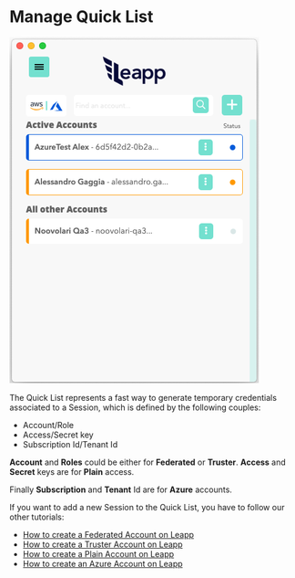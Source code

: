 # Manage Quick List

![](../images/MANAGE_QUICK_LIST_1.png)

The Quick List represents a fast way to generate temporary credentials associated to a Session, which is defined by the following couples:
- Account/Role
- Access/Secret key
- Subscription Id/Tenant Id

**Account** and **Roles** could be either for **Federated** or **Truster**.
**Access** and **Secret** keys are for **Plain** access.

Finally **Subscription** and **Tenant** Id are for **Azure** accounts.

If you want to add a new Session to the Quick List, you have to follow our other tutorials:

- [How to create a Federated Account on Leapp](CREATE_FEDERATED_ACCOUNT.md)
- [How to create a Truster Account on Leapp](CREATE_TRUSTER_ACCOUNT.md)
- [How to create a Plain Account on Leapp](CREATE_PLAIN_ACCOUNT.md)
- [How to create an Azure Account on Leapp](CREATE_AZURE_ACCOUNT.md)
